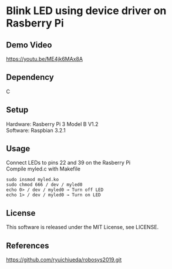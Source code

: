 # Blink LED using device driver on Rasberry Pi  
## Demo Video  
https://youtu.be/ME4jk6MAx8A  
## Dependency  
C  
## Setup  
Hardware: Rasberry Pi 3 Model B V1.2  
Software: Raspbian 3.2.1  
## Usage  
Connect LEDs to pins 22 and 39 on the Rasberry Pi  
Compile myled.c with Makefile  

    sudo insmod myled.ko  
    sudo chmod 666 / dev / myled0  
    echo 0> / dev / myled0 → Turn off LED  
    echo 1> / dev / myled0 → Turn on LED  

## License  
This software is released under the MIT License, see LICENSE.  
## References  
https://github.com/ryuichiueda/robosys2019.git
